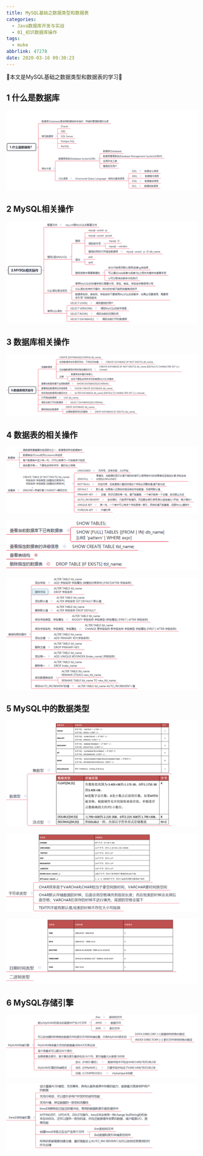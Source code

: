 ```yaml
---
title: MySQL基础之数据类型和数据表
categories:
  - Java数据库开发与实战
  - 01_初识数据库操作
tags:
  - muke
abbrlink: 47278
date: 2020-03-16 09:30:23
---
```


:star2:本文是MySQL基础之数据类型和数据表的学习:star2:

<!-- more -->

## 1 什么是数据库

![图片](/images/031_01_01.png)

## 2 MySQL相关操作

![图片](/images/031_01_02.png)

## 3 数据库相关操作

![图片](/images/031_01_03.png)

## 4 数据表的相关操作

![图片](/images/031_01_04.png)

![图片](/images/031_01_05.png)

![图片](/images/031_01_06.png)

## 5 MySQL中的数据类型

![图片](/images/031_01_07.png)

![图片](/images/031_01_08.png)

![图片](/images/031_01_09.png)

## 6 MySQL存储引擎

![图片](/images/031_01_10.png)

![图片](/images/031_01_11.png)
